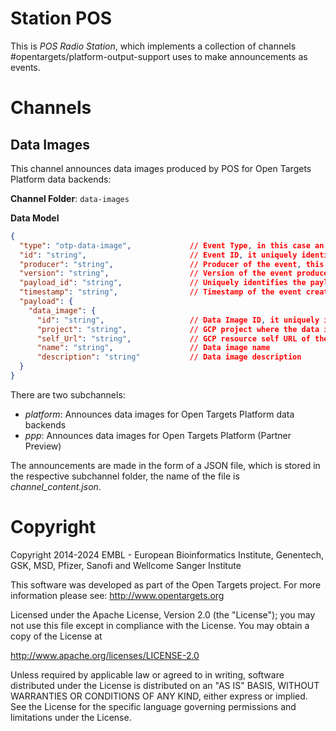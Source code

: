 # Station POS
This is _POS Radio Station_, which implements a collection of channels #opentargets/platform-output-support uses to make announcements as events.

# Channels
## Data Images
This channel announces data images produced by POS for Open Targets Platform data backends:

**Channel Folder**: `data-images`

**Data Model**
```json
{
  "type": "otp-data-image",             // Event Type, in this case an 'OTP Data Image' has been created
  "id": "string",                       // Event ID, it uniquely identifies the event
  "producer": "string",                 // Producer of the event, this is the name of the service that produced the event
  "version": "string",                  // Version of the event producer
  "payload_id": "string",               // Uniquely identifies the payload data model ID (TODO)
  "timestamp": "string",                // Timestamp of the event creation in ISO 8601 format
  "payload": {
    "data_image": {
      "id": "string",                   // Data Image ID, it uniquely identifies the data image
      "project": "string",              // GCP project where the data image is stored
      "self_Url": "string",             // GCP resource self URL of the data image
      "name": "string",                 // Data image name
      "description": "string"           // Data image description
  }
}
```

There are two subchannels:
- _platform_: Announces data images for Open Targets Platform data backends
- _ppp_: Announces data images for Open Targets Platform (Partner Preview)

The announcements are made in the form of a JSON file, which is stored in the respective subchannel folder, the name of the file is *channel_content.json*.

# Copyright
Copyright 2014-2024 EMBL - European Bioinformatics Institute, Genentech, GSK, MSD, Pfizer, Sanofi and Wellcome Sanger Institute

This software was developed as part of the Open Targets project. For more information please see: http://www.opentargets.org

Licensed under the Apache License, Version 2.0 (the "License");
you may not use this file except in compliance with the License.
You may obtain a copy of the License at

http://www.apache.org/licenses/LICENSE-2.0

Unless required by applicable law or agreed to in writing, software
distributed under the License is distributed on an "AS IS" BASIS,
WITHOUT WARRANTIES OR CONDITIONS OF ANY KIND, either express or implied.
See the License for the specific language governing permissions and
limitations under the License.
